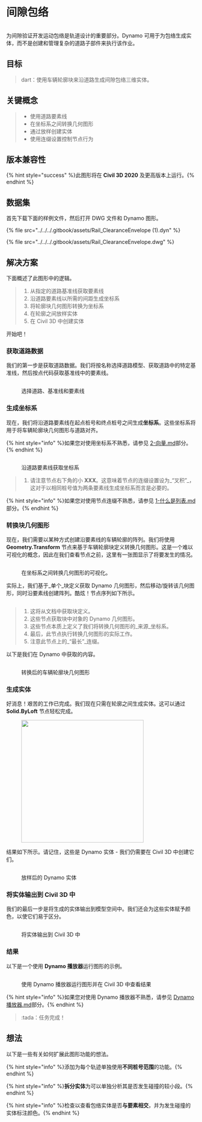 # 间隙包络

<figure><img src="../../../.gitbook/assets/Rail_ClearanceEnvelope_Player.gif" alt=""><figcaption></figcaption></figure>

为间隙验证开发运动包络是轨道设计的重要部分。Dynamo 可用于为包络生成实体，而不是创建和管理复杂的道路子部件来执行该作业。

## 目标

> dart：使用车辆轮廓块来沿道路生成间隙包络三维实体。

## 关键概念

> * 使用道路要素线
> * 在坐标系之间转换几何图形
> * 通过放样创建实体
> * 使用连缀设置控制节点行为

## 版本兼容性

{% hint style="success" %}此图形将在 **Civil 3D 2020** 及更高版本上运行。{% endhint %}

## 数据集

首先下载下面的样例文件，然后打开 DWG 文件和 Dynamo 图形。

{% file src="../../../.gitbook/assets/Rail_ClearanceEnvelope (1).dyn" %}

{% file src="../../../.gitbook/assets/Rail_ClearanceEnvelope.dwg" %}

## 解决方案

下面概述了此图形中的逻辑。

> 1. 从指定的道路基准线获取要素线
> 2. 沿道路要素线以所需的间距生成坐标系
> 3. 将轮廓块几何图形转换为坐标系
> 4. 在轮廓之间放样实体
> 5. 在 Civil 3D 中创建实体

开始吧！

### 获取道路数据

我们的第一步是获取道路数据。我们将按名称选择道路模型、获取道路中的特定基准线，然后按点代码获取基准线中的要素线。

<figure><img src="../../../.gitbook/assets/Rail_ClearanceEnvelope_GetCorridorData.png" alt=""><figcaption><p>选择道路、基准线和要素线</p></figcaption></figure>

### 生成坐标系

现在，我们将沿道路要素线在起点桩号和终点桩号之间生成**坐标系**。这些坐标系将用于将车辆轮廓块几何图形与道路对齐。

{% hint style="info" %}如果您对使用坐标系不熟悉，请参见 [2-向量.md](../../../5\_essential\_nodes\_and\_concepts/5-2\_geometry-for-computational-design/2-vectors.md "提及")部分。{% endhint %}

<figure><img src="../../../.gitbook/assets/Rail_ClearanceEnvelope_CreateCoordinateSystems.png" alt=""><figcaption><p>沿道路要素线获取坐标系</p></figcaption></figure>

> 1. 请注意节点右下角的小 **XXX**。这意味着节点的连缀设置设为_“叉积”_，这对于以相同桩号值为两条要素线生成坐标系而言是必要的。

{% hint style="info" %}如果您对使用节点连缀不熟悉，请参见 [1-什么是列表.md](../../../5\_essential\_nodes\_and\_concepts/5-4\_designing-with-lists/1-whats-a-list.md "提及")部分。{% endhint %}

### 转换块几何图形

现在，我们需要以某种方式创建沿要素线的车辆轮廓的阵列。我们将使用 **Geometry.Transform** 节点来基于车辆轮廓块定义转换几何图形。这是一个难以可视化的概念，因此在我们查看节点之前，这里有一张图显示了将要发生的情况。

<figure><img src="../../../.gitbook/assets/Rail_ClearanceEnvelope_TransformAnimation.gif" alt=""><figcaption><p>在坐标系之间转换几何图形的可视化。</p></figcaption></figure>

实际上，我们基于_单个_块定义获取 Dynamo 几何图形，然后移动/旋转该几何图形，同时沿要素线创建阵列。酷炫！节点序列如下所示。

<figure><img src="../../../.gitbook/assets/Rail_ClearanceEnvelope_Transform.png" alt=""><figcaption></figcaption></figure>

> 1. 这将从文档中获取块定义。
> 2. 这些节点获取块中对象的 Dynamo 几何图形。
> 3. 这些节点本质上定义了我们将转换几何图形的_来源_坐标系。
> 4. 最后，此节点执行转换几何图形的实际工作。
> 5. 注意此节点上的_“最长”_连缀。

以下是我们在 Dynamo 中获取的内容。

<figure><img src="../../../.gitbook/assets/Rail_ClearanceEnvelope_Dynamo_Profiles.png" alt=""><figcaption><p>转换后的车辆轮廓块几何图形</p></figcaption></figure>

### 生成实体

好消息！艰苦的工作已完成。我们现在只需在轮廓之间生成实体。这可以通过 **Solid.ByLoft** 节点轻松完成。

<figure><img src="../../../.gitbook/assets/Rail_PlaceTies_SolidByLoft.png" alt="" width="325"><figcaption></figcaption></figure>

结果如下所示。请记住，这些是 Dynamo 实体 - 我们仍需要在 Civil 3D 中创建它们。

<figure><img src="../../../.gitbook/assets/Rail_ClearanceEnvelope_Dynamo_Solids.png" alt=""><figcaption><p>放样后的 Dynamo 实体</p></figcaption></figure>

### 将实体输出到 Civil 3D 中

我们的最后一步是将生成的实体输出到模型空间中。我们还会为这些实体赋予颜色，以使它们易于区分。

<figure><img src="../../../.gitbook/assets/Rail_ClearanceEnvelope_SolidsToC3D.png" alt=""><figcaption><p>将实体输出到 Civil 3D 中</p></figcaption></figure>

### 结果

以下是一个使用 **Dynamo 播放器**运行图形的示例。

<figure><img src="../../../.gitbook/assets/Rail_ClearanceEnvelope_Player.gif" alt=""><figcaption><p>使用 Dynamo 播放器运行图形并在 Civil 3D 中查看结果</p></figcaption></figure>

{% hint style="info" %}如果您对使用 Dynamo 播放器不熟悉，请参见 [Dynamo 播放器.md](../../dynamo-player.md "提及")部分。{% endhint %}

> :tada：任务完成！

## 想法

以下是一些有关如何扩展此图形功能的想法。

{% hint style="info" %}添加为每个轨迹单独使用**不同桩号范围**的功能。{% endhint %}

{% hint style="info" %}**拆分实体**为可以单独分析其是否发生碰撞的较小段。{% endhint %}

{% hint style="info" %}检查以查看包络实体是否**与要素相交**，并为发生碰撞的实体标注颜色。{% endhint %}
